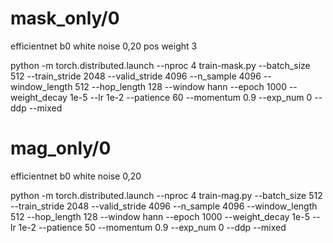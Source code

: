 # mask_only/0

efficientnet b0
white noise 0,20
pos weight 3

python -m torch.distributed.launch --nproc 4 train-mask.py --batch_size 512 --train_stride 2048 --valid_stride 4096 --n_sample 4096 --window_length 512 --hop_length 128 --window hann --epoch 1000 --weight_decay 1e-5 --lr 1e-2 --patience 60 --momentum 0.9 --exp_num 0 --ddp --mixed


# mag_only/0

efficientnet b0
white noise 0,20

python -m torch.distributed.launch --nproc 4 train-mag.py --batch_size 512 --train_stride 2048 --valid_stride 4096 --n_sample 4096 --window_length 512 --hop_length 128 --window hann --epoch 1000 --weight_decay 1e-5 --lr 1e-2 --patience 50 --momentum 0.9 --exp_num 0 --ddp --mixed